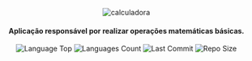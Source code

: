 <div  align="center">
  
![calculadora](https://user-images.githubusercontent.com/73259410/128953587-a21daa3d-9ae4-46bd-a9b3-d694d4d0f80e.png)

<h4>Aplicação responsável por realizar operações matemáticas básicas.</h4>
  
<p>
<img alt="Language Top" src="https://img.shields.io/github/languages/top/tamirespatrocinio/Calculadora">
<img alt="Languages Count" src="https://img.shields.io/github/languages/count/tamirespatrocinio/Calculadora">
<img alt="Last Commit" src="https://img.shields.io/github/last-commit/tamirespatrocinio/Calculadora">
<img alt="Repo Size" src="https://img.shields.io/github/repo-size/tamirespatrocinio/Calculadora">
</p>
